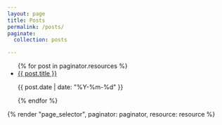 ```yaml
---
layout: page
title: Posts
permalink: /posts/
paginate:
  collection: posts

---
```

<ul>
  {% for post in paginator.resources  %}
    <li>
      <a href="{{ post.relative_url }}">{{ post.title }}</a>
      <p>   {{ post.date | date: "%Y-%m-%d" }} </p>
    </li>
  {% endfor %}
</ul>

<!-- <script>
  const checkbox = document.querySelector('sl-checkbox');
  checkbox.addEventListener('sl-change', event => {
    console.log(event.target.checked ? 'checked' : 'not checked');
  });
</script> -->

{% render "page_selector", paginator: paginator, resource: resource %}


<!-- If you have a lot of posts, you may want to consider adding [pagination](https://www.bridgetownrb.com/docs/content/pagination)! -->
